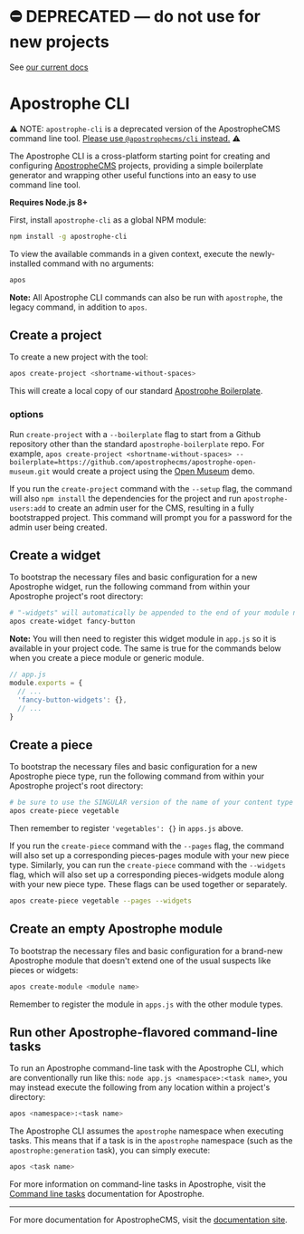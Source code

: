 # ⛔️ **DEPRECATED** — do not use for new projects

See [our current docs](https://docs.apostrophecms.org/)

# Apostrophe CLI

⚠️ NOTE: `apostrophe-cli` is a deprecated version of the ApostropheCMS command line tool. [Please use `@apostrophecms/cli` instead.](https://www.npmjs.com/package/@apostrophecms/cli) ⚠️

The Apostrophe CLI is a cross-platform starting point for creating and configuring [ApostropheCMS](https://github.com/apostrophecms/apostrophe) projects, providing a simple boilerplate generator and wrapping other useful functions into an easy to use command line tool.

**Requires Node.js 8+**

First, install `apostrophe-cli` as a global NPM module:
```bash
npm install -g apostrophe-cli
```

To view the available commands in a given context, execute the newly-installed command with no arguments:
```bash
apos
```

**Note:** All Apostrophe CLI commands can also be run with `apostrophe`, the legacy command, in addition to `apos`.

## Create a project

To create a new project with the tool:
```bash
apos create-project <shortname-without-spaces>
```

This will create a local copy of our standard [Apostrophe Boilerplate](https://github.com/apostrophecms/apostrophe-boilerplate).

### options

Run `create-project` with a `--boilerplate` flag to start from a Github repository other than the standard `apostrophe-boilerplate` repo. For example, `apos create-project <shortname-without-spaces> --boilerplate=https://github.com/apostrophecms/apostrophe-open-museum.git` would create a project using the [Open Museum](https://github.com/apostrophecms/apostrophe-open-museum) demo.

If you run the `create-project` command with the `--setup` flag, the command will also `npm install` the dependencies for the project and run `apostrophe-users:add` to create an admin user for the CMS, resulting in a fully bootstrapped project. This command will prompt you for a password for the admin user being created.

## Create a widget
To bootstrap the necessary files and basic configuration for a new Apostrophe widget, run the following command from within your Apostrophe project's root directory:
```bash
# "-widgets" will automatically be appended to the end of your module name
apos create-widget fancy-button
```

**Note:** You will then need to register this widget module in `app.js` so it is available in your project code. The same is true for the commands below when you create a piece module or generic module.

```javascript
// app.js
module.exports = {
  // ...
  'fancy-button-widgets': {},
  // ...
}
```


## Create a piece
To bootstrap the necessary files and basic configuration for a new Apostrophe piece type, run the following command from within your Apostrophe project's root directory:
```bash
# be sure to use the SINGULAR version of the name of your content type
apos create-piece vegetable
```

Then remember to register `'vegetables': {}` in `apps.js` above.

If you run the `create-piece` command with the `--pages` flag, the command will also set up a corresponding pieces-pages module with your new piece type. Similarly, you can run the `create-piece` command with the `--widgets` flag, which will also set up a corresponding pieces-widgets module along with your new piece type. These flags can be used together or separately.

```bash
apos create-piece vegetable --pages --widgets
```

## Create an empty Apostrophe module
To bootstrap the necessary files and basic configuration for a brand-new Apostrophe module that doesn't extend one of the usual suspects like pieces or widgets:
```bash
apos create-module <module name>
```

Remember to register the module in `apps.js` with the other module types.

## Run other Apostrophe-flavored command-line tasks

To run an Apostrophe command-line task with the Apostrophe CLI, which are conventionally run like this: `node app.js <namespace>:<task name>`, you may instead execute the following from any location within a project's directory:
```bash
apos <namespace>:<task name>
```



The Apostrophe CLI assumes the `apostrophe` namespace when executing tasks. This means that if a task is in the `apostrophe` namespace (such as the `apostrophe:generation` task), you can simply execute:
```bash
apos <task name>
```

For more information on command-line tasks in Apostrophe, visit the [Command line tasks](https://docs.apostrophecms.org/reference/modules/apostrophe-tasks.html) documentation for Apostrophe.

---------------

For more documentation for ApostropheCMS, visit the [documentation site](https://docs.apostrophecms.org).
